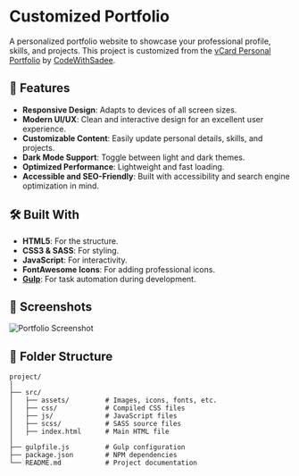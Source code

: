 # Customized Portfolio

A personalized portfolio website to showcase your professional profile, skills, and projects. This project is customized from the [vCard Personal Portfolio](https://github.com/codewithsadee/vcard-personal-portfolio) by [CodeWithSadee](https://github.com/codewithsadee).

## 🚀 Features

- **Responsive Design**: Adapts to devices of all screen sizes.
- **Modern UI/UX**: Clean and interactive design for an excellent user experience.
- **Customizable Content**: Easily update personal details, skills, and projects.
- **Dark Mode Support**: Toggle between light and dark themes.
- **Optimized Performance**: Lightweight and fast loading.
- **Accessible and SEO-Friendly**: Built with accessibility and search engine optimization in mind.

## 🛠️ Built With

- **HTML5**: For the structure.
- **CSS3 & SASS**: For styling.
- **JavaScript**: For interactivity.
- **FontAwesome Icons**: For adding professional icons.
- **[Gulp](https://gulpjs.com/)**: For task automation during development.

## 📸 Screenshots

![Portfolio Screenshot](path-to-screenshot.png)

## 📂 Folder Structure

```plaintext
project/
│
├── src/
│   ├── assets/         # Images, icons, fonts, etc.
│   ├── css/            # Compiled CSS files
│   ├── js/             # JavaScript files
│   ├── scss/           # SASS source files
│   ├── index.html      # Main HTML file
│
├── gulpfile.js         # Gulp configuration
├── package.json        # NPM dependencies
└── README.md           # Project documentation
```
